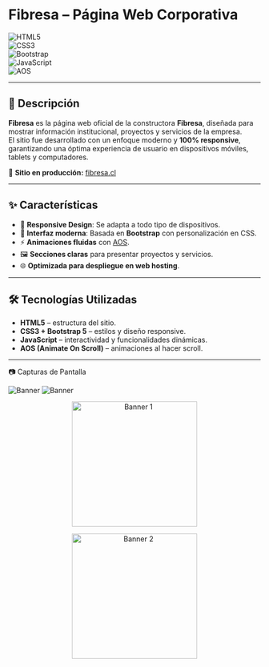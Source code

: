 # Fibresa – Página Web Corporativa  

![HTML5](https://img.shields.io/badge/HTML5-E34F26?style=for-the-badge&logo=html5&logoColor=white)  
![CSS3](https://img.shields.io/badge/CSS3-1572B6?style=for-the-badge&logo=css3&logoColor=white)  
![Bootstrap](https://img.shields.io/badge/Bootstrap-7952B3?style=for-the-badge&logo=bootstrap&logoColor=white)  
![JavaScript](https://img.shields.io/badge/JavaScript-F7DF1E?style=for-the-badge&logo=javascript&logoColor=black)  
![AOS](https://img.shields.io/badge/AOS-Animation-green?style=for-the-badge)  

---

## 📌 Descripción  
**Fibresa** es la página web oficial de la constructora **Fibresa**, diseñada para mostrar información institucional, proyectos y servicios de la empresa.  
El sitio fue desarrollado con un enfoque moderno y **100% responsive**, garantizando una óptima experiencia de usuario en dispositivos móviles, tablets y computadores.  

🔗 **Sitio en producción:** [fibresa.cl](https://fibresa.cl)  

---

## ✨ Características  
- 📱 **Responsive Design**: Se adapta a todo tipo de dispositivos.  
- 🎨 **Interfaz moderna**: Basada en **Bootstrap** con personalización en CSS.  
- ⚡ **Animaciones fluidas** con [AOS](https://michalsnik.github.io/aos/).  
- 🖼️ **Secciones claras** para presentar proyectos y servicios.  
- 🌐 **Optimizada para despliegue en web hosting**.  

---

## 🛠️ Tecnologías Utilizadas  
- **HTML5** – estructura del sitio.  
- **CSS3 + Bootstrap 5** – estilos y diseño responsive.  
- **JavaScript** – interactividad y funcionalidades dinámicas.  
- **AOS (Animate On Scroll)** – animaciones al hacer scroll.  

---

📷 Capturas de Pantalla

![Banner](https://i.imgur.com/FtIAdKz.png)
![Banner](https://i.imgur.com/30dCHHk.png)
<p align="center">
  <img src="https://i.imgur.com/FdpAl59.jpeg" alt="Banner 1" width="250"/>
</p>

<p align="center">
  <img src="https://i.imgur.com/GqHx3y2.jpeg" alt="Banner 2" width="250"/>
</p>


